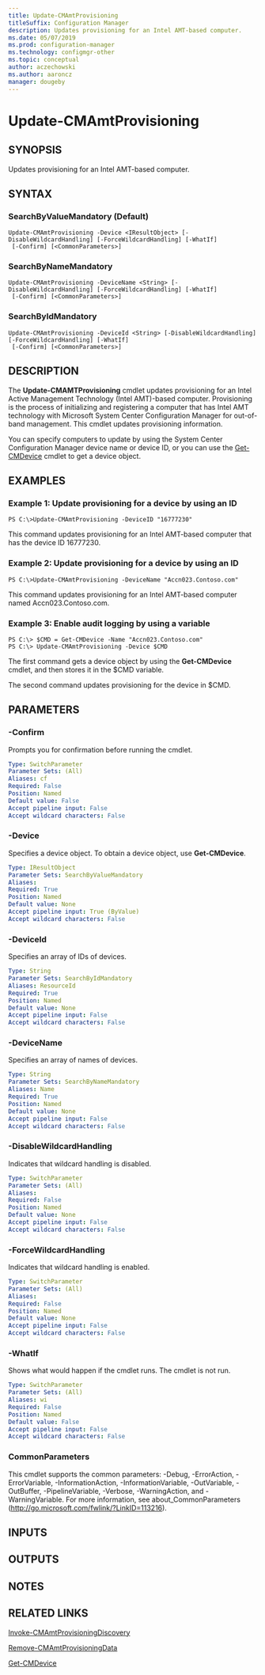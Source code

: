 ```yaml
---
title: Update-CMAmtProvisioning
titleSuffix: Configuration Manager
description: Updates provisioning for an Intel AMT-based computer.
ms.date: 05/07/2019
ms.prod: configuration-manager
ms.technology: configmgr-other
ms.topic: conceptual
author: aczechowski
ms.author: aaroncz
manager: dougeby
---
```


# Update-CMAmtProvisioning

## SYNOPSIS
Updates provisioning for an Intel AMT-based computer.

## SYNTAX

### SearchByValueMandatory (Default)
```
Update-CMAmtProvisioning -Device <IResultObject> [-DisableWildcardHandling] [-ForceWildcardHandling] [-WhatIf]
 [-Confirm] [<CommonParameters>]
```

### SearchByNameMandatory
```
Update-CMAmtProvisioning -DeviceName <String> [-DisableWildcardHandling] [-ForceWildcardHandling] [-WhatIf]
 [-Confirm] [<CommonParameters>]
```

### SearchByIdMandatory
```
Update-CMAmtProvisioning -DeviceId <String> [-DisableWildcardHandling] [-ForceWildcardHandling] [-WhatIf]
 [-Confirm] [<CommonParameters>]
```

## DESCRIPTION
The **Update-CMAMTProvisioning** cmdlet updates provisioning for an Intel Active Management Technology (Intel AMT)-based computer.
Provisioning is the process of initializing and registering a computer that has Intel AMT technology with Microsoft System Center Configuration Manager for out-of-band management.
This cmdlet updates provisioning information.

You can specify computers to update by using the System Center Configuration Manager device name or device ID, or you can use the [Get-CMDevice](Get-CMDevice.md) cmdlet to get a device object.

## EXAMPLES

### Example 1: Update provisioning for a device by using an ID
```
PS C:\>Update-CMAmtProvisioning -DeviceID "16777230"
```

This command updates provisioning for an Intel AMT-based computer that has the device ID 16777230.

### Example 2: Update provisioning for a device by using an ID
```
PS C:\>Update-CMAmtProvisioning -DeviceName "Accn023.Contoso.com"
```

This command updates provisioning for an Intel AMT-based computer named Accn023.Contoso.com.

### Example 3: Enable audit logging by using a variable
```
PS C:\> $CMD = Get-CMDevice -Name "Accn023.Contoso.com"
PS C:\> Update-CMAmtProvisioning -Device $CMD
```

The first command gets a device object by using the **Get-CMDevice** cmdlet, and then stores it in the $CMD variable.

The second command updates provisioning for the device in $CMD.

## PARAMETERS

### -Confirm
Prompts you for confirmation before running the cmdlet.

```yaml
Type: SwitchParameter
Parameter Sets: (All)
Aliases: cf
Required: False
Position: Named
Default value: False
Accept pipeline input: False
Accept wildcard characters: False
```

### -Device
Specifies a device object.
To obtain a device object, use **Get-CMDevice**.

```yaml
Type: IResultObject
Parameter Sets: SearchByValueMandatory
Aliases: 
Required: True
Position: Named
Default value: None
Accept pipeline input: True (ByValue)
Accept wildcard characters: False
```

### -DeviceId
Specifies an array of IDs of devices.

```yaml
Type: String
Parameter Sets: SearchByIdMandatory
Aliases: ResourceId
Required: True
Position: Named
Default value: None
Accept pipeline input: False
Accept wildcard characters: False
```

### -DeviceName
Specifies an array of names of devices.

```yaml
Type: String
Parameter Sets: SearchByNameMandatory
Aliases: Name
Required: True
Position: Named
Default value: None
Accept pipeline input: False
Accept wildcard characters: False
```

### -DisableWildcardHandling
Indicates that wildcard handling is disabled.

```yaml
Type: SwitchParameter
Parameter Sets: (All)
Aliases: 
Required: False
Position: Named
Default value: None
Accept pipeline input: False
Accept wildcard characters: False
```

### -ForceWildcardHandling
Indicates that wildcard handling is enabled.

```yaml
Type: SwitchParameter
Parameter Sets: (All)
Aliases: 
Required: False
Position: Named
Default value: None
Accept pipeline input: False
Accept wildcard characters: False
```

### -WhatIf
Shows what would happen if the cmdlet runs.
The cmdlet is not run.

```yaml
Type: SwitchParameter
Parameter Sets: (All)
Aliases: wi
Required: False
Position: Named
Default value: False
Accept pipeline input: False
Accept wildcard characters: False
```

### CommonParameters
This cmdlet supports the common parameters: -Debug, -ErrorAction, -ErrorVariable, -InformationAction, -InformationVariable, -OutVariable, -OutBuffer, -PipelineVariable, -Verbose, -WarningAction, and -WarningVariable. For more information, see about_CommonParameters (http://go.microsoft.com/fwlink/?LinkID=113216).

## INPUTS

## OUTPUTS

## NOTES

## RELATED LINKS

[Invoke-CMAmtProvisioningDiscovery](Invoke-CMAmtProvisioningDiscovery.md)

[Remove-CMAmtProvisioningData](Remove-CMAmtProvisioningData.md)

[Get-CMDevice](Get-CMDevice.md)
